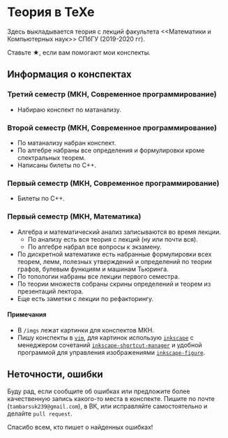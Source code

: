 # Теория в TeXe
Здесь выкладывается теория с лекций факультета <<Математики и Компьютерных наук>> СПбГУ (2019-2020 гг).

Ставьте <bold style='font-size=16pt'>★</bold>,  если вам помогают мои конспекты.

## Информация о конспектах
### Третий семестр (МКН, Современное программирование)
* Набираю конспект по матанализу.

### Второй семестр (МКН, Современное программирование)
* По матанализу набран конспект.
* По алгебре набраны все определения и формулировки кроме спектральных теорем.
* Написаны билеты по С++.

### Первый семестр (МКН, Современное программирование)
*  Билеты по С++.

### Первый семестр (МКН, Математика)
* Алгебра и математический анализ записываются во время лекции. 
  - По анализу есть вся теория с лекций (ну или почти вся).
  - По алгебре набрал все вопросы к экзамену.
* По дискретной математике есть набранные формулировки всех теорем, лемм, полезных утверждений и определений по теории графов, булевым функциям и машинам Тьюринга.
* По топологии набраны все лекции первого семестра.
* По теории множеств собраны скрины определений и теорем из презентаций лектора.
* Еще есть заметки с лекции по рефакторингу.

#### Примечания
* В `/imgs` лежат картинки для конспектов МКН.
* Пишу конспекты в [`vim`](https://www.vim.org), для картинок использую [`inkscape`](https://inkscape.org) с менеджером сочетаний [`inkscape-shortcut-manager`](https://github.com/gillescastel/inkscape-shortcut-manager) и удобной программой для управления изображениями [`inkscape-figure`](https://github.com/gillescastel/inkscape-figures).

## Неточности, ошибки
Буду рад, если сообщите об ошибках или предложите более качественную запись какого-то места в конспекте.
Пишите по почте (`tambarsuk239@gmail.com`), в ВК, или исправляйте самостоятельно и делайте `pull request`.

Спасибо всем, кто пишет о найденных ошибках!
